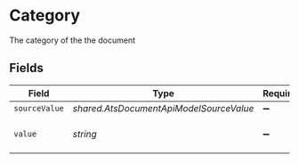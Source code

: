 # Category

The category of the the document


## Fields

| Field                                   | Type                                    | Required                                | Description                             |
| --------------------------------------- | --------------------------------------- | --------------------------------------- | --------------------------------------- |
| `sourceValue`                           | *shared.AtsDocumentApiModelSourceValue* | :heavy_minus_sign:                      | N/A                                     |
| `value`                                 | *string*                                | :heavy_minus_sign:                      | The category of the file                |